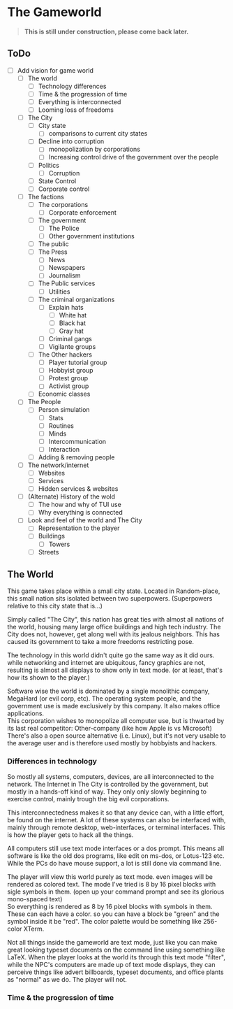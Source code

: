 # The Gameworld
> **This is still under construction, please come back later.**

## ToDo

- [ ] Add vision for game world
    - [ ] The world
        - [ ] Technology differences
        - [ ] Time & the progression of time
        - [ ] Everything is interconnected
        - [ ] Looming loss of freedoms
    - [ ] The City
        - [ ] City state
            - [ ] comparisons to current city states
        - [ ] Decline into corruption
            - [ ] monopolization by corporations
            - [ ] Increasing control drive of the government over the people
        - [ ] Politics
            - [ ] Corruption
        - [ ] State Control
        - [ ] Corporate control
    - [ ] The factions
        - [ ] The corporations
            - [ ] Corporate enforcement
        - [ ] The government
            - [ ] The Police
            - [ ] Other government institutions
        - [ ] The public
        - [ ] The Press
            - [ ] News
            - [ ] Newspapers
            - [ ] Journalism
        - [ ] The Public services
            - [ ] Utilities
        - [ ] The criminal organizations
            - [ ] Explain hats
                - [ ] White hat
                - [ ] Black hat
                - [ ] Gray hat
            - [ ] Criminal gangs
            - [ ] Vigilante groups
        - [ ] The Other hackers
            - [ ] Player tutorial group
            - [ ] Hobbyist group
            - [ ] Protest group
            - [ ] Activist group
        - [ ] Economic classes
    - [ ] The People
        - [ ] Person simulation
            - [ ] Stats
            - [ ] Routines
            - [ ] Minds
            - [ ] Intercommunication
            - [ ] Interaction
        - [ ] Adding & removing people
    - [ ] The network/internet
        - [ ] Websites
        - [ ] Services
        - [ ] Hidden services & websites
    - [ ] (Alternate) History of the wold
        - [ ] The how and why of TUI use
        - [ ] Why everything is connected
    - [ ] Look and feel of the world and The City
        - [ ] Representation to the player
        - [ ] Buildings
            - [ ] Towers
        - [ ] Streets

## The World
This game takes place within a small city state. Located in Random-place, this small nation sits isolated between two superpowers. (Superpowers relative to this city state that is...)

Simply called "The City", this nation has great ties with almost all nations of the world, housing many large office buildings and high tech industry. The City does not, however, get along well with its jealous neighbors. This has caused its government to take a more freedoms restricting pose.

The technology in this world didn't quite go the same way as it did ours. while networking and internet are ubiquitous, fancy graphics are not, resulting is almost all displays to show only in text mode. (or at least, that's how its shown to the player.)

Software wise the world is dominated by a single monolithic company, MegaHard (or evil corp, etc). The operating system people, and the government use is made exclusively by this company. It also makes office applications.  
This corporation wishes to monopolize all computer use, but is thwarted by its last real competitor: Other-company (like how Apple is vs Microsoft)  
There's also a open source alternative (i.e. Linux), but it's not very usable to the average user and is therefore used mostly by hobbyists and hackers.

### Differences in technology

So mostly all systems, computers, devices, are all interconnected to the network. The Internet in The City is controlled by the government, but mostly in a hands-off kind of way. They only only slowly beginning to exercise control, mainly trough the big evil corporations.

This interconnectedness makes it so that any device can, with a little effort, be found on the internet. A lot of these systems can also be interfaced with, mainly through remote desktop, web-interfaces, or terminal interfaces. This is how the player gets to hack all the things.

All computers still use text mode interfaces or a dos prompt. This means all software is like the old dos programs, like edit on ms-dos, or Lotus-123 etc.  
While the PCs do have mouse support, a lot is still done via command line.

The player will view this world purely as text mode. even images will be rendered as colored text. The mode I've tried is 8 by 16 pixel blocks with sigle symbols in them. (open up your command prompt and see its glorious mono-spaced text)  
So everything is rendered as 8 by 16 pixel blocks with symbols in them. These can each have a color. so you can have a block be "green" and the symbol inside it be "red". The color palette would be something like 256-color XTerm.

Not all things inside the gameworld are text mode, just like you can make great looking typeset documents on the command line using something like LaTeX. When the player looks at the world its through this text mode "filter", while the NPC's computers are made up of text mode displays, they can perceive things like advert billboards, typeset documents, and office plants as "normal" as we do. The player will not.

### Time & the progression of time
